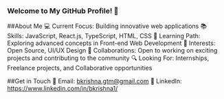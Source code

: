 ### Welcome to My GitHub Profile! 👋

##About Me
💻 Current Focus: Building innovative web applications
📚 Skills: JavaScript, React.js, TypeScript, HTML, CSS
🌱 Learning Path: Exploring advanced concepts in Front-end Web Development
🌟 Interests: Open Source, UI/UX Design
🤝 Collaborations: Open to working on exciting projects and contributing to the community
🔍 Looking For: Internships, Freelance projects, and Collaborative opportunities

##Get in Touch
📧 Email: bkrishna.gtm@gmail.com
💼 LinkedIn: https://www.linkedin.com/in/bkrishna1/

